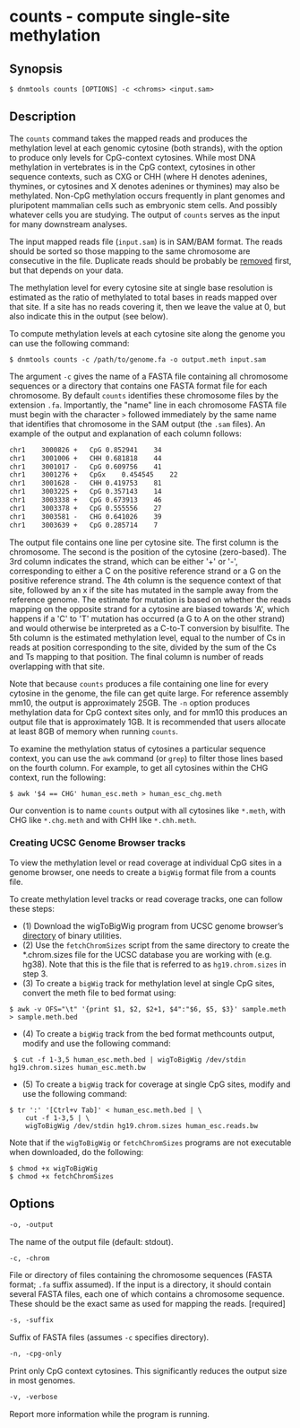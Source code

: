 # counts - compute single-site methylation

## Synopsis
```console
$ dnmtools counts [OPTIONS] -c <chroms> <input.sam>
```

## Description

The `counts` command takes the mapped reads and produces the
methylation level at each genomic cytosine (both strands), with the
option to produce only levels for CpG-context cytosines.  While most
DNA methylation in vertebrates is in the CpG context, cytosines in
other sequence contexts, such as CXG or CHH (where H denotes adenines,
thymines, or cytosines and X denotes adenines or thymines) may also be
methylated. Non-CpG methylation occurs frequently in plant genomes and
pluripotent mammalian cells such as embryonic stem cells. And possibly
whatever cells you are studying. The output of `counts` serves as the
input for many downstream analyses.

The input mapped reads file (`input.sam`) is in SAM/BAM format. The
reads should be sorted so those mapping to the same chromosome are
consecutive in the file. Duplicate reads should be probably be
[removed](../uniq) first, but that depends on your data.

The methylation level for every cytosine site at single base
resolution is estimated as the ratio of methylated to total bases in
reads mapped over that site. If a site has no reads covering it, then
we leave the value at 0, but also indicate this in the output (see
below).

To compute methylation levels at each cytosine site along
the genome you can use the following command:
```console
$ dnmtools counts -c /path/to/genome.fa -o output.meth input.sam
```

The argument `-c` gives the name of a FASTA file containing all
chromosome sequences or a directory that contains one FASTA format
file for each chromosome. By default `counts` identifies these
chromosome files by the extension `.fa`. Importantly, the "name" line
in each chromosome FASTA file must begin with the character `>`
followed immediately by the same name that identifies that chromosome
in the SAM output (the `.sam` files). An example of the output and
explanation of each column follows:
```txt
chr1    3000826 +   CpG 0.852941    34
chr1    3001006 +   CHH 0.681818    44
chr1    3001017 -   CpG 0.609756    41
chr1    3001276 +   CpGx    0.454545    22
chr1    3001628 -   CHH 0.419753    81
chr1    3003225 +   CpG 0.357143    14
chr1    3003338 +   CpG 0.673913    46
chr1    3003378 +   CpG 0.555556    27
chr1    3003581 -   CHG 0.641026    39
chr1    3003639 +   CpG 0.285714    7
```

The output file contains one line per cytosine site. The first column
is the chromosome. The second is the position of the cytosine
(zero-based). The 3rd column indicates the strand, which can be either
'+' or '-', corresponding to either a C on the positive reference
strand or a G on the positive reference strand. The 4th column is the
sequence context of that site, followed by an x if the site has
mutated in the sample away from the reference genome. The estimate for
mutation is based on whether the reads mapping on the opposite strand
for a cytosine are biased towards 'A', which happens if a 'C' to 'T'
mutation has occurred (a G to A on the other strand) and would
otherwise be interpreted as a C-to-T conversion by bisulfite. The 5th
column is the estimated methylation level, equal to the number of Cs
in reads at position corresponding to the site, divided by the sum of
the Cs and Ts mapping to that position. The final column is number of
reads overlapping with that site.

Note that because `counts` produces a file containing one line for
every cytosine in the genome, the file can get quite large. For
reference assembly mm10, the output is approximately 25GB. The `-n`
option produces methylation data for CpG context sites only, and for
mm10 this produces an output file that is approximately 1GB. It is
recommended that users allocate at least 8GB of memory when running
`counts`.

To examine the methylation status of cytosines a particular sequence
context, you can use the `awk` command (or `grep`) to filter those
lines based on the fourth column. For example, to get all cytosines
within the CHG context, run the following:
```console
$ awk '$4 == CHG' human_esc.meth > human_esc_chg.meth
```
Our convention is to name `counts` output with all cytosines like
`*.meth`, with CHG like `*.chg.meth` and with CHH like `*.chh.meth`.

### Creating UCSC Genome Browser tracks

To view the methylation level or read coverage at individual CpG sites
in a genome browser, one needs to create a `bigWig` format file from a
counts file.

To create methylation level tracks or read coverage tracks, one can
follow these steps:

* (1) Download the wigToBigWig program from UCSC genome browser’s
  [directory](http://hgdownload.cse.ucsc.edu/admin/exe/) of binary
  utilities.
* (2) Use the `fetchChromSizes` script from the same directory to
  create the \*.chrom.sizes file for the UCSC database you are
  working with (e.g. hg38). Note that this is the file that is
  referred to as `hg19.chrom.sizes` in step 3.
* (3) To create a `bigWig` track for methylation level at single CpG sites,
  convert the meth file to bed format using:
```console
$ awk -v OFS="\t" '{print $1, $2, $2+1, $4":"$6, $5, $3}' sample.meth > sample.meth.bed
```
* (4) To create a `bigWig` track from the bed format methcounts
  output, modify and use the following command:
```console
 $ cut -f 1-3,5 human_esc.meth.bed | wigToBigWig /dev/stdin hg19.chrom.sizes human_esc.meth.bw
```
* (5) To create a `bigWig` track for coverage at single CpG sites, modify
  and use the following command:
```console
$ tr ':' '[Ctrl+v Tab]' < human_esc.meth.bed | \
    cut -f 1-3,5 | \
    wigToBigWig /dev/stdin hg19.chrom.sizes human_esc.reads.bw
```

Note that if the `wigToBigWig` or `fetchChromSizes` programs are not
executable when downloaded, do the following:
```console
$ chmod +x wigToBigWig
$ chmod +x fetchChromSizes
```

## Options

```txt
-o, -output
```
The name of the output file (default: stdout).

```txt
-c, -chrom
```
File or directory of files containing the chromosome sequences (FASTA
format; `.fa` suffix assumed). If the input is a directory, it should
contain several FASTA files, each one of which contains a chromosome
sequence. These should be the exact same as used for mapping the
reads. [required]

```txt
-s, -suffix
```
Suffix of FASTA files (assumes `-c` specifies directory).

```txt
-n, -cpg-only
```
Print only CpG context cytosines. This significantly reduces the
output size in most genomes.

```txt
-v, -verbose
```
Report more information while the program is running.
